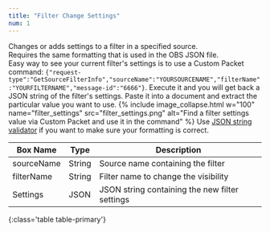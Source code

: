 ```yaml
---
title: "Filter Change Settings"
num: 1
---
```

Changes or adds settings to a filter in a specified source.\
Requires the same formatting that is used in the OBS JSON file.\
Easy way to see your current filter's settings is to use a Custom Packet command: `{"request-type":"GetSourceFilterInfo","sourceName":"YOURSOURCENAME","filterName":"YOURFILTERNAME","message-id":"6666"}`. Execute it and you will get back a JSON string of the filter's settings. Paste it into a document and extract the particular value you want to use.
{% include image_collapse.html w="100" name="filter_settings" src="filter_settings.png" alt="Find a filter settings value via Custom Packet and use it in the command" %}
Use [JSON string validator](https://jsonlint.com/) if you want to make sure your formatting is correct.

| Box Name | Type | Description | 
|-------|--------|--------
|sourceName	|String	| Source name containing the filter
|filterName	|String	| Filter name to change the visibility
|Settings|JSON|JSON string containing the new filter settings
{:class='table table-primary'}









